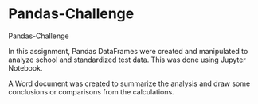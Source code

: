 # Pandas-Challenge
Pandas-Challenge

In this assignment, Pandas DataFrames were created and manipulated to analyze school and standardized test data. This was done using Jupyter Notebook.

A Word document was created to summarize the analysis and draw some conclusions or comparisons from the calculations.